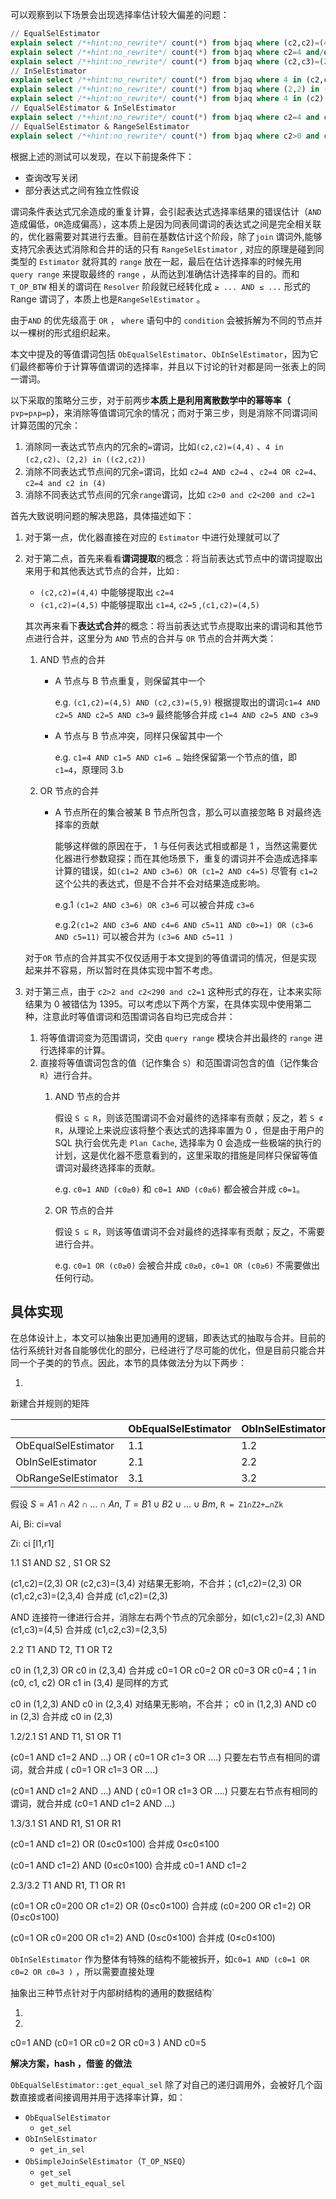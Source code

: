 可以观察到以下场景会出现选择率估计较大偏差的问题：

```sql
// EqualSelEstimator
explain select /*+hint:no_rewrite*/ count(*) from bjaq where (c2,c2)=(4,4);
explain select /*+hint:no_rewrite*/ count(*) from bjaq where c2=4 and/or c2=4;
explain select /*+hint:no_rewrite*/ count(*) from bjaq where (c2,c3)=(2,3) and/or (c2,c3)=(2,3);
// InSelEstimator
explain select /*+hint:no_rewrite*/ count(*) from bjaq where 4 in (c2,c2);
explain select /*+hint:no_rewrite*/ count(*) from bjaq where (2,2) in ((c2,c2));
explain select /*+hint:no_rewrite*/ count(*) from bjaq where 4 in (c2) and/or 4 in (c2);
// EqualSelEstimator & InSelEstimator
explain select /*+hint:no_rewrite*/ count(*) from bjaq where c2=4 and c2 in (4);
// EqualSelEstimator & RangeSelEstimator
explain select /*+hint:no_rewrite*/ count(*) from bjaq where c2>0 and c2<200 and c2=1;
```

根据上述的测试可以发现，在以下前提条件下：

- 查询改写关闭
- 部分表达式之间有独立性假设

谓词条件表达式冗余造成的重复计算，会引起表达式选择率结果的错误估计（`AND`造成偏低，`OR`造成偏高），这本质上是因为同表同谓词的表达式之间是完全相关联的，优化器需要对其进行去重。目前在基数估计这个阶段，除了`join` 谓词外,能够支持冗余表达式消除和合并的话的只有 `RangeSelEstimator` , 对应的原理是碰到同类型的 `Estimator` 就将其的 `range` 放在一起，最后在估计选择率的时候先用 `query range` 来提取最终的 `range` ，从而达到准确估计选择率的目的。而和 `T_OP_BTW` 相关的谓词在 `Resolver` 阶段就已经转化成 `≥ ... AND ≤ ...` 形式的Range 谓词了，本质上也是`RangeSelEstimator` 。

由于`AND` 的优先级高于 `OR` ， `where` 语句中的 `condition` 会被拆解为不同的节点并以一棵树的形式组织起来。

本文中提及的等值谓词包括 `ObEqualSelEstimator`、`ObInSelEstimator`，因为它们最终都等价于计算等值谓词的选择率，并且以下讨论的针对都是同一张表上的同一谓词。

以下采取的策略分三步，对于前两步**本质上是利用离散数学中的幂等率（** `p∨p=p∧p=p`**）**，来消除等值谓词冗余的情况；而对于第三步，则是消除不同谓词间计算范围的冗余：

1. 消除同一表达式节点内的冗余的`=`谓词，比如`(c2,c2)=(4,4)` 、`4 in (c2,c2)`、`(2,2) in ((c2,c2))`
2. 消除不同表达式节点间的冗余`=`谓词，比如 `c2=4 AND c2=4` 、`c2=4 OR c2=4`、`c2=4 and c2 in (4)`
3. 消除不同表达式节点间的冗余`range`谓词，比如 `c2>0 and c2<200 and c2=1`

首先大致说明问题的解决思路，具体描述如下：

1. 对于第一点，优化器直接在对应的 `Estimator` 中进行处理就可以了
2. 对于第二点，首先来看看**谓词提取**的概念：将当前表达式节点中的谓词提取出来用于和其他表达式节点的合并，比如 :
    - `(c2,c2)=(4,4)` 中能够提取出 `c2=4`
    - `(c1,c2)=(4,5)` 中能够提取出 `c1=4`, `c2=5` ,`(c1,c2)=(4,5)`
    
    其次再来看下**表达式合并**的概念：将当前表达式节点提取出来的谓词和其他节点进行合并，这里分为 `AND` 节点的合并与 `OR` 节点的合并两大类：
    
    1. AND 节点的合并
        - A 节点与 B 节点重复，则保留其中一个
            
            e.g. `(c1,c2)=(4,5) AND (c2,c3)=(5,9)` 根据提取出的谓词`c1=4 AND c2=5 AND c2=5 AND c3=9` 最终能够合并成 `c1=4 AND c2=5 AND c3=9`
            
        - A 节点与 B 节点冲突，同样只保留其中一个
            
            e.g. `c1=4 AND c1=5 AND c1=6 …` 始终保留第一个节点的值，即 `c1=4`，原理同 3.b
            
    2. OR 节点的合并
        - A 节点所在的集合被某 B 节点所包含，那么可以直接忽略 B 对最终选择率的贡献
            
            能够这样做的原因在于， 1 与任何表达式相或都是 1 ，当然这需要优化器进行参数窥探；而在其他场景下，重复的谓词并不会造成选择率计算的错误，如`(c1=2 AND c3=6) OR (c1=2 AND c4=5)` 尽管有 `c1=2` 这个公共的表达式，但是不合并不会对结果造成影响。
            
            e.g.1 `(c1=2 AND c3=6) OR c3=6` 可以被合并成 `c3=6` 
            
            e.g.2`(c1=2 AND c3=6 AND c4=6 AND c5=11 AND c0>=1) OR (c3=6 AND c5=11)` 可以被合并为 `(c3=6 AND c5=11 )`
            
    
    对于`OR` 节点的合并其实不仅仅适用于本文提到的等值谓词的情况，但是实现起来并不容易，所以暂时在具体实现中暂不考虑。
    
3. 对于第三点，由于 `c2>2 and c2<290 and c2=1` 这种形式的存在，让本来实际结果为 0 被错估为 1395。可以考虑以下两个方案，在具体实现中使用第二种，注意此时等值谓词和范围谓词各自均已完成合并：
    1. 将等值谓词变为范围谓词，交由 `query range` 模块合并出最终的 `range` 进行选择率的计算。
    2. 直接将等值谓词包含的值（记作集合 `S`）和范围谓词包含的值（记作集合 `R`）进行合并。
        1. AND 节点的合并
            
            假设 `S ⊆ R`，则该范围谓词不会对最终的选择率有贡献；反之，若 `S ⊄ R`，从理论上来说应该将整个表达式的选择率置为 0 ，但是由于用户的 SQL 执行会优先走 `Plan Cache`,  选择率为 0 会造成一些极端的执行的计划，这是优化器不愿意看到的，这里采取的措施是同样只保留等值谓词对最终选择率的贡献。
            
            e.g. `c0=1 AND (c0≥0)` 和 `c0=1 AND (c0≥6)` 都会被合并成 `c0=1`。
            
        2. OR 节点的合并
            
            假设 `S ⊆ R`，则该等值谓词不会对最终的选择率有贡献；反之，不需要进行合并。
            
            e.g. `c0=1 OR (c0≥0)` 会被合并成 `c0≥0`，`c0=1 OR (c0≥6)` 不需要做出任何行动。
            

## 具体实现

在总体设计上，本文可以抽象出更加通用的逻辑，即表达式的抽取与合并。目前的估行系统针对各自能够优化的部分，已经进行了尽可能的优化，但是目前只能合并同一个子类的的节点。因此，本节的具体做法分为以下两步：

1. 

新建合并规则的矩阵

|  | ObEqualSelEstimator | ObInSelEstimator | ObRangeSelEstimator |
| --- | --- | --- | --- |
| ObEqualSelEstimator | 1.1 | 1.2 | 1.3 |
| ObInSelEstimator | 2.1 | 2.2 | 2.3 |
| ObRangeSelEstimator | 3.1 | 3.2 | Y |

假设 $S= A1∩A2∩…∩An$, $T = B1∪B2∪…∪Bm$, `R = Z1∩Z2+…∩Zk`

Ai, Bi: ci=val

Zi:  ci [l1,r1]

1.1 S1 AND S2 , S1 OR S2

(c1,c2)=(2,3) OR (c2,c3)=(3,4) 对结果无影响，不合并；(c1,c2)=(2,3) OR (c1,c2,c3)=(2,3,4) 合并成 (c1,c2)=(2,3)

AND 连接符一律进行合并，消除左右两个节点的冗余部分，如(c1,c2)=(2,3) AND (c1,c3)=(4,5) 合并成 (c1,c2,c3)=(2,3,5)

2.2 T1 AND T2, T1 OR T2

c0 in (1,2,3) OR c0 in (2,3,4) 合并成 c0=1 OR c0=2 OR c0=3 OR c0=4；1 in (c0, c1, c2) OR c1 in (3,4) 是同样的方式

c0 in (1,2,3) AND c0 in (2,3,4) 对结果无影响，不合并； c0 in (1,2,3) AND c0 in (2,3) 合并成 c0 in (2,3)

1.2/2.1 S1 AND T1, S1 OR T1

(c0=1 AND c1=2 AND …) OR ( c0=1 OR c1=3 OR ….) 只要左右节点有相同的谓词，就合并成 ( c0=1 OR c1=3 OR ….) 

(c0=1 AND c1=2 AND …) AND ( c0=1 OR c1=3 OR ….) 只要左右节点有相同的谓词，就合并成 (c0=1 AND c1=2 AND …)

1.3/3.1 S1 AND R1, S1 OR R1

(c0=1 AND c1=2) OR (0≤c0≤100) 合并成 0≤c0≤100

(c0=1 AND c1=2) AND (0≤c0≤100)  合并成 c0=1 AND c1=2

2.3/3.2 T1 AND R1, T1 OR R1

(c0=1 OR c0=200 OR c1=2) OR (0≤c0≤100)  合并成 (c0=200 OR c1=2) OR (0≤c0≤100)

(c0=1 OR c0=200 OR c1=2) AND (0≤c0≤100)  合并成 (0≤c0≤100)

`ObInSelEstimator` 作为整体有特殊的结构不能被拆开，如`c0=1 AND (c0=1 OR c0=2 OR c0=3 )` ，所以需要直接处理

抽象出三种节点针对于内部树结构的通用的数据结构`

1. 
2. 

c0=1 AND (c0=1 OR c0=2 OR c0=3 ) AND c0=5

**解决方案，hash ，借鉴 的做法**

`ObEqualSelEstimator::get_equal_sel` 除了对自己的递归调用外，会被好几个函数直接或者间接调用并用于选择率计算，如：

- `ObEqualSelEstimator`
    - `get_sel`
- `ObInSelEstimator`
    - `get_in_sel`
- `ObSimpleJoinSelEstimator`（`T_OP_NSEQ`）
    - `get_sel`
    - `get_multi_equal_sel`